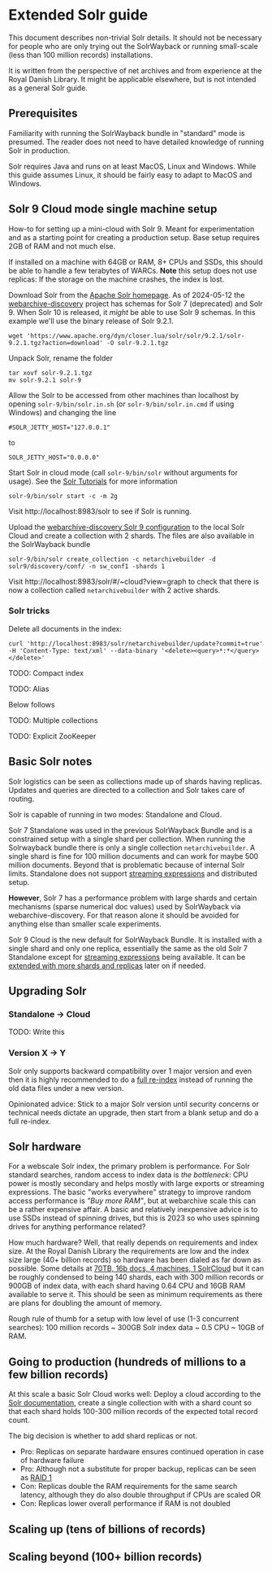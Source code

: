 # Extended Solr guide

This document describes non-trivial Solr details. It should not be necessary for people who are only trying out the SolrWayback or running small-scale (less than 100 million records) installations.

It is written from the perspective of net archives and from experience at the Royal Danish Library. It might be applicable elsewhere, but is not intended as a general Solr guide.

## Prerequisites

Familiarity with running the SolrWayback bundle in "standard" mode is presumed. The reader does not need to have detailed knowledge of running Solr in production.

Solr requires Java and runs on at least MacOS, Linux and Windows. While this guide assumes Linux, it should be fairly easy to adapt to MacOS and Windows.

## Solr 9 Cloud mode single machine setup

How-to for setting up a mini-cloud with Solr 9. Meant for experimentation and as a starting point for creating a production setup. Base setup requires 2GB of RAM and not much else.

If installed on a machine with 64GB or RAM, 8+ CPUs and SSDs, this should be able to handle a few terabytes of WARCs. **Note** this setup does not use replicas: If the storage on the machine crashes, the index is lost.

Download Solr from the [Apache Solr homepage](https://solr.apache.org/downloads.html). As of 2024-05-12 the [webarchive-discovery](https://github.com/ukwa/webarchive-discovery) project has schemas for Solr 7 (deprecated) and Solr 9. When Solr 10 is released, it _might_ be able to use Solr 9 schemas. In this example we'll use the binary release of Solr 9.2.1.

```
wget 'https://www.apache.org/dyn/closer.lua/solr/solr/9.2.1/solr-9.2.1.tgz?action=download' -O solr-9.2.1.tgz
```

Unpack Solr, rename the folder
```
tar xovf solr-9.2.1.tgz
mv solr-9.2.1 solr-9
```

Allow the Solr to be accessed from other machines than localhost by opening `solr-9/bin/solr.in.sh` (or `solr-9/bin/solr.in.cmd` if using Windows) and changing the line
```
#SOLR_JETTY_HOST="127.0.0.1"
```
to
```
SOLR_JETTY_HOST="0.0.0.0"
```

Start Solr in cloud mode (call `solr-9/bin/solr` without arguments for usage). See the [Solr Tutorials](https://solr.apache.org/guide/solr/latest/getting-started/tutorial-five-minutes.html) for more information
```
solr-9/bin/solr start -c -m 2g
```
Visit http://localhost:8983/solr to see if Solr is running.

Upload the [webarchive-discovery Solr 9 configuration](https://github.com/ukwa/webarchive-discovery/tree/master/warc-indexer/src/main/solr/solr9) to the local Solr Cloud and create a collection with 2 shards. The files are also available in the SolrWayback bundle 
```
solr-9/bin/solr create_collection -c netarchivebuilder -d solr9/discovery/conf/ -n sw_conf1 -shards 1
```
Visit http://localhost:8983/solr/#/~cloud?view=graph to check that there is now a collection called `netarchivebuilder` with 2 active shards.

### Solr tricks

Delete all documents in the index:
```
curl 'http://localhost:8983/solr/netarchivebuilder/update?commit=true' -H 'Content-Type: text/xml' --data-binary '<delete><query>*:*</query></delete>'
```

TODO: Compact index

TODO: Alias

Below follows 

TODO: Multiple collections

TODO: Explicit ZooKeeper

## Basic Solr notes

Solr logistics can be seen as collections made up of shards having replicas. Updates and queries are directed to a collection and Solr takes care of routing.

Solr is capable of running in two modes: Standalone and Cloud.

Solr 7 Standalone was used in the previous SolrWayback Bundle and is a constrained setup with a single shard per collection. When running the Solrwayback bundle there is only a single collection `netarchivebuilder`. A single shard is fine for 100 million documents and can work for maybe 500 million documents. Beyond that is problematic because of internal Solr limits. Standalone does not support [streaming expressions](https://solr.apache.org/guide/8_7/streaming-expressions.html) and distributed setup.

**However**, Solr 7 has a performance problem with large shards and certain mechanisms (sparse numerical doc values) used by SolrWayback via webarchive-discovery. For that reason alone it should be avoided for anything else than smaller scale experiments.

Solr 9 Cloud is the new default for SolrWayback Bundle. It is installed with a single shard and only one replica, essentially the same as the old Solr 7 Standalone except for [streaming expressions](https://solr.apache.org/guide/solr/9_1/query-guide/streaming-expressions.html) being available. It can be [extended with more shards and replicas](https://solr.apache.org/guide/solr/9_1/deployment-guide/cluster-types.html) later on if needed.

## Upgrading Solr

### Standalone -> Cloud

TODO: Write this

### Version X -> Y

Solr only supports backward compatibility over 1 major version and even then it is highly recommended to do a [full re-index](https://solr.apache.org/guide/solr/9_1/upgrade-notes/major-changes-in-solr-9.html#reindexing-after-upgrade) instead of running the old data files under a new version.

Opinionated advice: Stick to a major Solr version until security concerns or technical needs dictate an upgrade, then start from a blank setup and do a full re-index.

## Solr hardware

For a webscale Solr index, the primary problem is performance. For Solr standard searches, random access to index data is _the bottleneck_: CPU power is mostly secondary and helps mostly with large exports or streaming expressions. The basic "works everywhere" strategy to improve random access performance is _"Buy more RAM"_, but at webarchive scale this can be a rather expensive affair. A basic and relatively inexpensive advice is to use SSDs instead of spinning drives, but this is 2023 so who uses spinning drives for anything performance related?

How much hardware? Well, that really depends on requirements and index size. At the Royal Danish Library the requirements are low and the index size large (40+ billion records) so hardware has been dialed as far down as possible. Some details at [70TB, 16b docs, 4 machines, 1 SolrCloud](https://sbdevel.wordpress.com/2016/11/30/70tb-16b-docs-4-machines-1-solrcloud/) but it can be roughly condensed to being 140 shards, each with 300 million records or 900GB of index data, with each shard having 0.64 CPU and 16GB RAM available to serve it. This should be seen as minimum requirements as there are plans for doubling the amount of memory.

Rough rule of thumb for a setup with low level of use (1-3 concurrent searches): 100 million records ~ 300GB Solr index data ~ 0.5 CPU ~ 10GB of RAM.

## Going to production (hundreds of millions to a few billion records)

At this scale a basic Solr Cloud works well: Deploy a cloud according to the [Solr documentation](https://solr.apache.org/guide/solr/9_1/deployment-guide/taking-solr-to-production.html), create a single collection with with a shard count so that each shard holds 100-300 million records of the expected total record count.


The big decision is whether to add shard replicas or not.

 * Pro: Replicas on separate hardware ensures continued operation in case of hardware failure
 * Pro: Although not a substitute for proper backup, replicas can be seen as [RAID 1](https://en.wikipedia.org/wiki/Standard_RAID_levels#RAID_1)
 * Con: Replicas double the RAM requirements for the same search latency, although they do also double throughput if CPUs are scaled OR
 * Con: Replicas lower overall performance if RAM is not doubled

## Scaling up (tens of billions of records)



## Scaling beyond (100+ billion records)

